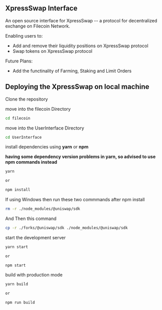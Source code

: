 ## XpressSwap Interface

An open source interface for XpressSwap -- a protocol for decentralized exchange on Filecoin Network.

Enabling users to:

- Add and remove their liquidity positions on XpressSwap protocol
- Swap tokens on XpressSwap protocol

Future Plans:

- Add the functinality of Farming, Staking and Limit Orders

## Deploying the XpressSwap on local machine

Clone the repository

move into the filecoin Directory

```sh
cd filecoin
```

move into the UserInterface Directory

```sh
cd UserInterface
```

install dependencies using **yarn** or **npm**

**having some dependency version problems in yarn, so advised to use npm commands instead**

```sh
yarn

or

npm install
```
If using Windows then run these two commmands after npm install

```sh
rm -r ./node_modules/@uniswap/sdk
```
And Then this command

```sh
cp -r ./forks/@uniswap/sdk ./node_modules/@uniswap/sdk
```

start the development server
```sh
yarn start

or

npm start
```

build with production mode
```sh
yarn build

or

npm run build
```